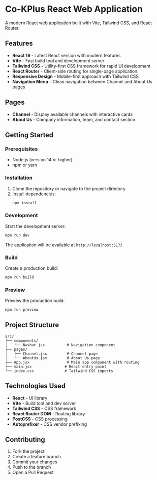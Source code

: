 # Co-KPlus React Web Application

A modern React web application built with Vite, Tailwind CSS, and React Router.

## Features

- **React 19** - Latest React version with modern features
- **Vite** - Fast build tool and development server
- **Tailwind CSS** - Utility-first CSS framework for rapid UI development
- **React Router** - Client-side routing for single-page application
- **Responsive Design** - Mobile-first approach with Tailwind CSS
- **Navigation Menu** - Clean navigation between Channel and About Us pages

## Pages

- **Channel** - Display available channels with interactive cards
- **About Us** - Company information, team, and contact section

## Getting Started

### Prerequisites

- Node.js (version 14 or higher)
- npm or yarn

### Installation

1. Clone the repository or navigate to the project directory
2. Install dependencies:
   ```bash
   npm install
   ```

### Development

Start the development server:
```bash
npm run dev
```

The application will be available at `http://localhost:5173`

### Build

Create a production build:
```bash
npm run build
```

### Preview

Preview the production build:
```bash
npm run preview
```

## Project Structure

```
src/
├── components/
│   └── Navbar.jsx          # Navigation component
├── pages/
│   ├── Channel.jsx         # Channel page
│   └── AboutUs.jsx         # About Us page
├── App.jsx                 # Main app component with routing
├── main.jsx               # React entry point
└── index.css              # Tailwind CSS imports
```

## Technologies Used

- **React** - UI library
- **Vite** - Build tool and dev server
- **Tailwind CSS** - CSS framework
- **React Router DOM** - Routing library
- **PostCSS** - CSS processing
- **Autoprefixer** - CSS vendor prefixing

## Contributing

1. Fork the project
2. Create a feature branch
3. Commit your changes
4. Push to the branch
5. Open a Pull Request